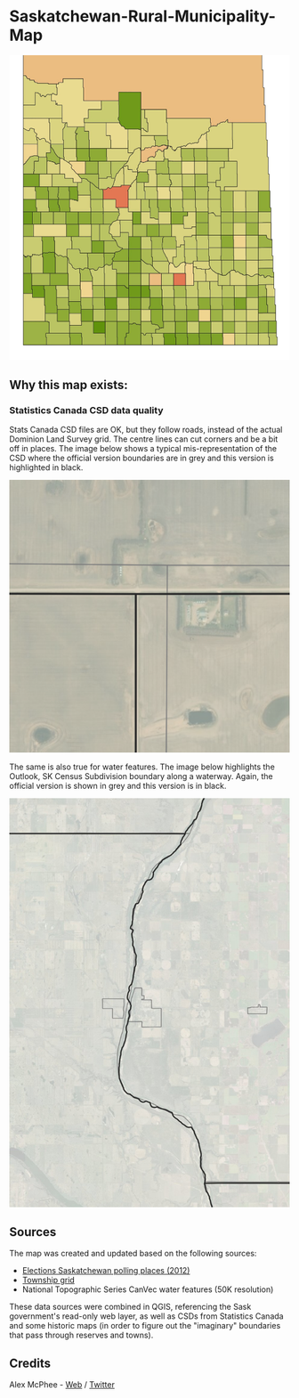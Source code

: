 # Saskatchewan-Rural-Municipality-Map

![township.jpg](images/township.jpg)


## Why this map exists:

### Statistics Canada CSD data quality

Stats Canada CSD files are OK, but they follow roads, instead of the actual Dominion Land Survey grid. The centre lines can cut corners and be a bit off in places. The image below shows a typical mis-representation of the CSD where the official version boundaries are in grey and this version is highlighted in black.

![roadline.png](images/roadline.png)

The same is also true for water features. The image below highlights the Outlook, SK Census Subdivision boundary along a waterway. Again, the official version is shown in grey and this version is in black.

![waterway.jpg](images/waterway.jpg)

## Sources

The map was created and updated based on the following sources:

- [Elections Saskatchewan polling places (2012)](https://www.elections.sk.ca/candidates-political-parties/maps/)
- [Township grid](https://hub.arcgis.com/datasets/e7e309c9bae94618807e7733133053d5_8)
- National Topographic Series CanVec water features (50K resolution)

These data sources were combined in QGIS, referencing the Sask government's read-only web layer, as well as CSDs from Statistics Canada and some historic maps (in order to figure out the "imaginary" boundaries that pass through reserves and towns).

## Credits

Alex McPhee - [Web](https://t.co/LYlRw2Kudr?amp=1) / [Twitter](https://twitter.com/ksituan)
